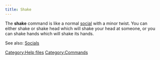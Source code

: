 ```yaml
---
title: Shake
---
```


The **shake** command is like a normal [social](socials "wikilink") with
a minor twist. You can either shake <someone> or shake head <someone>
which will shake your head at someone, or you can shake hands <someone>
which will shake its hands.

See also: [Socials](Socials "wikilink")

[Category:Help files](Category:Help_files "wikilink")
[Category:Commands](Category:Commands "wikilink")
